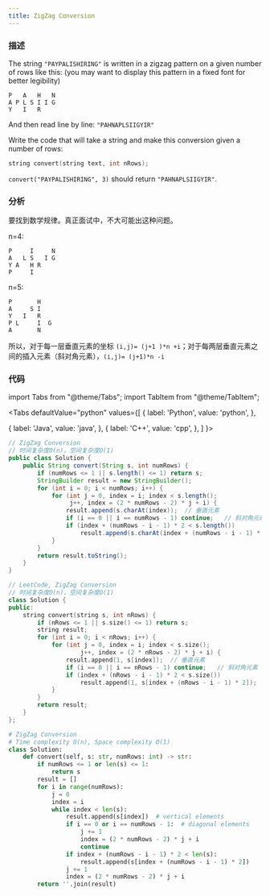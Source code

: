 ```yaml
---
title: ZigZag Conversion
---
```


### 描述

The string `"PAYPALISHIRING"` is written in a zigzag pattern on a given number of rows like this: (you may want to display this pattern in a fixed font for better legibility)

```
P   A   H   N
A P L S I I G
Y   I   R
```

And then read line by line: `"PAHNAPLSIIGYIR"`

Write the code that will take a string and make this conversion given a number of rows:

```cpp
string convert(string text, int nRows);
```

`convert("PAYPALISHIRING", 3)` should return `"PAHNAPLSIIGYIR"`.

### 分析

要找到数学规律。真正面试中，不大可能出这种问题。

n=4:

```
P     I     N
A   L S   I G
Y A   H R
P     I
```

n=5:

```
P       H
A     S I
Y   I   R
P L     I  G
A       N
```

所以，对于每一层垂直元素的坐标 `(i,j)= (j+1 )*n +i`；对于每两层垂直元素之间的插入元素（斜对角元素），`(i,j)= (j+1)*n -i`

### 代码

import Tabs from "@theme/Tabs";
import TabItem from "@theme/TabItem";

<Tabs
defaultValue="python"
values={[
{ label: 'Python', value: 'python', },

{ label: 'Java', value: 'java', },
{ label: 'C++', value: 'cpp', },
]
}>
<TabItem value="java">

```java
// ZigZag Conversion
// 时间复杂度O(n)，空间复杂度O(1)
public class Solution {
    public String convert(String s, int numRows) {
        if (numRows <= 1 || s.length() <= 1) return s;
        StringBuilder result = new StringBuilder();
        for (int i = 0; i < numRows; i++) {
            for (int j = 0, index = i; index < s.length();
                 j++, index = (2 * numRows - 2) * j + i) {
                result.append(s.charAt(index));  // 垂直元素
                if (i == 0 || i == numRows - 1) continue;   // 斜对角元素
                if (index + (numRows - i - 1) * 2 < s.length())
                    result.append(s.charAt(index + (numRows - i - 1) * 2));
            }
        }
        return result.toString();
    }
}
```

</TabItem>
<TabItem value="cpp">

```cpp
// LeetCode, ZigZag Conversion
// 时间复杂度O(n)，空间复杂度O(1)
class Solution {
public:
    string convert(string s, int nRows) {
        if (nRows <= 1 || s.size() <= 1) return s;
        string result;
        for (int i = 0; i < nRows; i++) {
            for (int j = 0, index = i; index < s.size();
                    j++, index = (2 * nRows - 2) * j + i) {
                result.append(1, s[index]);  // 垂直元素
                if (i == 0 || i == nRows - 1) continue;   // 斜对角元素
                if (index + (nRows - i - 1) * 2 < s.size())
                    result.append(1, s[index + (nRows - i - 1) * 2]);
            }
        }
        return result;
    }
};
```

</TabItem>

<TabItem value="python">

```python
# ZigZag Conversion
# Time complexity O(n), Space complexity O(1)
class Solution:
    def convert(self, s: str, numRows: int) -> str:
        if numRows <= 1 or len(s) <= 1:
            return s
        result = []
        for i in range(numRows):
            j = 0
            index = i
            while index < len(s):
                result.append(s[index])  # vertical elements
                if i == 0 or i == numRows - 1:  # diagonal elements
                    j += 1
                    index = (2 * numRows - 2) * j + i
                    continue
                if index + (numRows - i - 1) * 2 < len(s):
                    result.append(s[index + (numRows - i - 1) * 2])
                j += 1
                index = (2 * numRows - 2) * j + i
        return ''.join(result)
```

</TabItem>
</Tabs>

